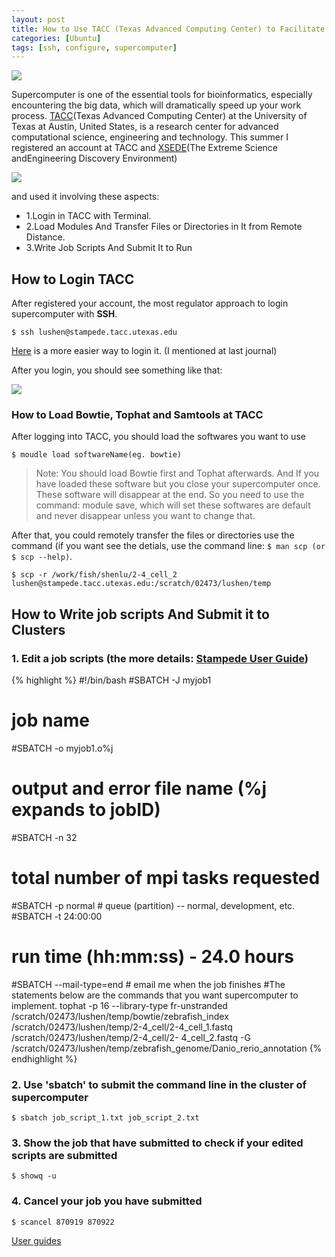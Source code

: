 ```yaml
---
layout: post
title: How to Use TACC (Texas Advanced Computing Center) to Facilitate Data Analysis (Ubuntu) 
categories: [Ubuntu]
tags: [ssh, configure, supercomputer]
---
```


![](http://i.imgur.com/PSNKgUT.jpg)

Supercomputer is one of the essential tools for bioinformatics, especially encountering the big data,
which will dramatically speed up your work process. [TACC](https://www.tacc.utexas.edu/)(Texas Advanced Computing Center) at the University of Texas at Austin, United States, is a research center for advanced computational
science, engineering and technology. This summer I registered an account at TACC and [XSEDE](https://www.xsede.org/)(The Extreme Science andEngineering Discovery Environment)

![](http://i.imgur.com/zOJFb6W.jpg)

and used it involving these aspects:

- 1.Login in TACC with Terminal.
- 2.Load Modules And Transfer Files or Directories in It from Remote Distance.
- 3.Write Job Scripts And Submit It to Run 

## How to Login TACC
After registered your account, the most regulator approach to login supercomputer with **SSH**.

```
$ ssh lushen@stampede.tacc.utexas.edu
```
[Here](http://lushen.github.com/en/2013/08/SSH-2013/) is a more easier way to login it. (I mentioned at last journal)

After you login, you should see something like that:

![](http://i.imgur.com/j3aRebE.png)

### How to Load Bowtie, Tophat and Samtools at TACC
After logging into TACC, you should load the softwares you want to use

```
$ moudle load softwareName(eg. bowtie)
```
> Note: You should load Bowtie first and Tophat afterwards.
And If you have loaded these software but you close your supercomputer once. These software will disappear at the end. So you need to use the command: module save, which will set these softwares are default and never disappear unless you want to change that.

After that, you could remotely transfer the files or directories use the command (if you want see the detials, use the command line: 
```$ man scp (or $ scp --help)```.

```
$ scp -r /work/fish/shenlu/2-4_cell_2
lushen@stampede.tacc.utexas.edu:/scratch/02473/lushen/temp
```
## How to Write job scripts And Submit it to Clusters
### 1. Edit a job scripts (the more details: [Stampede User Guide](https://www.tacc.utexas.edu/user-services/user-guides/stampede-user-guide))

{% highlight %} #!/bin/bash
#SBATCH -J myjob1
# job name
#SBATCH -o myjob1.o%j
# output and error file name (%j expands to jobID)
#SBATCH -n 32
# total number of mpi tasks requested
#SBATCH -p normal # queue (partition) -- normal, development, etc.
#SBATCH -t 24:00:00
# run time (hh:mm:ss) - 24.0 hours
#SBATCH --mail-type=end # email me when the job finishes
#The statements below are the commands that you want supercomputer to implement.
tophat -p 16 --library-type fr-unstranded /scratch/02473/lushen/temp/bowtie/zebrafish_index
/scratch/02473/lushen/temp/2-4_cell/2-4_cell_1.fastq /scratch/02473/lushen/temp/2-4_cell/2-
4_cell_2.fastq -G /scratch/02473/lushen/temp/zebrafish_genome/Danio_rerio_annotation {% endhighlight %}

### 2. Use 'sbatch' to submit the command line in the cluster of supercomputer

```
$ sbatch job_script_1.txt job_script_2.txt
```
### 3. Show the job that have submitted to check if your edited scripts are submitted

```
$ showq -u
```

### 4. Cancel your job you have submitted

```
$ scancel 870919 870922
```
[User guides](https://www.tacc.utexas.edu/user-services/user-guides)




